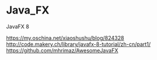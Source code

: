 # Java_FX
JavaFX 8

https://my.oschina.net/xiaoshushu/blog/824328 </BR>
http://code.makery.ch/library/javafx-8-tutorial/zh-cn/part1/</BR>
https://github.com/mhrimaz/AwesomeJavaFX</BR>
